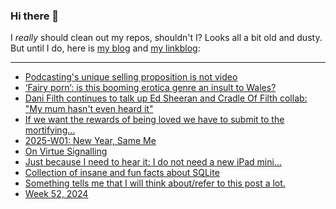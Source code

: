### Hi there 👋

I _really_ should clean out my repos, shouldn't I? Looks all a bit old and dusty. But until I do, here is [my blog](https://lostfocus.de/) and [my linkblog](https://dominikschwind.com/links):

--- 

<!-- POST-LIST:START -->
- [Podcasting&#39;s unique selling proposition is not video](https://james.cridland.net/blog/2025/unique-selling-proposition/)
- [‘Fairy porn’: is this booming erotica genre an insult to Wales?](https://www.theguardian.com/books/2025/jan/06/fairy-porn-is-this-booming-erotica-genre-an-insult-to-wales)
- [Dani Filth continues to talk up Ed Sheeran and Cradle Of Filth collab: &quot;My mum hasn&#39;t even heard it&quot;](https://www.nme.com/news/music/dani-filth-continues-to-talk-up-ed-sheeran-and-cradle-of-filth-collab-3826763)
- [If we want the rewards of being loved we have to submit to the mortifying…](https://lostfocus.de/2025/01/05/233435/)
- [2025-W01: New Year, Same Me](https://lostfocus.de/2025/01/05/2025-w01-new-year-same-me/)
- [On Virtue Signalling](https://kevquirk.com/blog/on-virtue-signalling)
- [Just because I need to hear it: I do not need a new iPad mini…](https://lostfocus.de/2025/01/02/233424/)
- [Collection of insane and fun facts about SQLite](https://avi.im/blag/2024/sqlite-facts/)
- [Something tells me that I will think about/refer to this post a lot.](https://lostfocus.de/2024/12/29/233418/)
- [Week 52, 2024](https://lostfocus.de/2024/12/29/week-52-2024/)
<!-- POST-LIST:END -->

<!--
**lostfocus/lostfocus** is a ✨ _special_ ✨ repository because its `README.md` (this file) appears on your GitHub profile.

Here are some ideas to get you started:

- 🔭 I’m currently working on ...
- 🌱 I’m currently learning ...
- 👯 I’m looking to collaborate on ...
- 🤔 I’m looking for help with ...
- 💬 Ask me about ...
- 📫 How to reach me: ...
- 😄 Pronouns: ...
- ⚡ Fun fact: ...
-->
